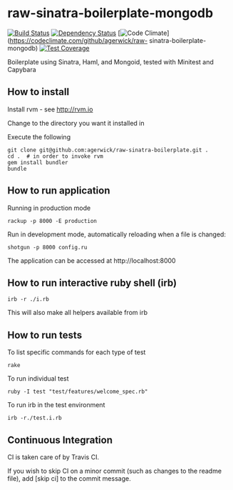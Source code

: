 raw-sinatra-boilerplate-mongodb
=======================


[![Build Status](https://travis-ci.org/agerwick/raw-sinatra-boilerplate-mongodb.svg?branch=master)](https://travis-ci.org/agerwick/raw-sinatra-boilerplate-mongodb)
[![Dependency Status](https://gemnasium.com/agerwick/raw-sinatra-boilerplate-mongodb.svg)](https://gemnasium.com/agerwick/raw-sinatra-boilerplate-mongodb)
[![Code Climate](https://codeclimate.com/github/agerwick/raw-sinatra-boilerplate/badges/gpa.svg)](https://codeclimate.com/github/agerwick/raw-
sinatra-boilerplate-mongodb)
[![Test Coverage](https://codeclimate.com/github/agerwick/raw-sinatra-boilerplate/badges/coverage.svg)](https://codeclimate.com/github/agerwick/raw-sinatra-boilerplate-mongodb)


Boilerplate using Sinatra, Haml, and Mongoid, tested with Minitest and Capybara


How to install
--------------

Install rvm - see http://rvm.io

Change to the directory you want it installed in

Execute the following

    git clone git@github.com:agerwick/raw-sinatra-boilerplate.git .
    cd .  # in order to invoke rvm
    gem install bundler
    bundle


How to run application
----------------------

Running in production mode

    rackup -p 8000 -E production

Run in development mode, automatically reloading when a file is changed:

    shotgun -p 8000 config.ru

The application can be accessed at http://localhost:8000


How to run interactive ruby shell (irb)
---------------------------------------

    irb -r ./i.rb

This will also make all helpers available from irb


How to run tests
----------------

To list specific commands for each type of test

    rake

To run individual test

    ruby -I test "test/features/welcome_spec.rb"

To run irb in the test environment

    irb -r./test.i.rb


Continuous Integration
----------------------
CI is taken care of by Travis CI.

If you wish to skip CI on a minor commit (such as changes to the readme file), add [skip ci] to the commit message.

